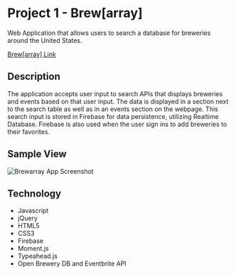 # Project 1 - Brew[array]

Web Application that allows users to search a database for breweries around the United States.

[Brew[array] Link](https://azaldana.github.io/Project1/ "Brew[array] Link")


## Description
The application accepts user input to search APIs that displays breweries and events based on that user input. The data is displayed in a section next to the search table as well as in an events section on the webpage. This search input is stored in Firebase for data persistence, utilizing Realtime Database. Firebase is also used when the user sign ins to add breweries to their favorites. 

## Sample View

![Brewarray App Screenshot](/images/screenshot.jpg/)

## Technology

+ Javascript
+ jQuery
+ HTML5
+ CSS3
+ Firebase
+ Moment.js
+ Typeahead.js
+ Open Brewery DB and Eventbrite API

